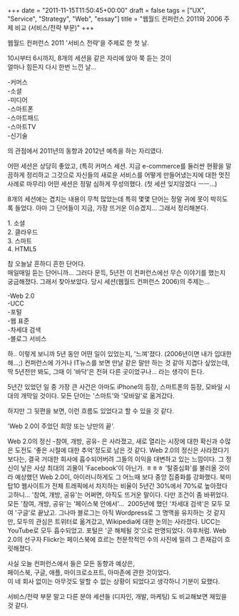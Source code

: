 +++
date = "2011-11-15T11:50:45+00:00"
draft = false
tags = ["UX", "Service", "Strategy", "Web", "essay"]
title = "웹월드 컨퍼런스 2011와 2006 주제 비교 (서비스/전략 부문)"
+++
<p>웹월드 컨퍼런스 2011 '서비스 전략'을 주제로 한 첫 날.</p>&#13;
<p>10시부터 6시까지, 8개의 세션을 같은 자리에 앉아 쭉 듣는 것이<br />얼마나 힘든지 다시 한번 느낀 날...</p>&#13;
<p>-커머스<br />-소셜<br />-미디어<br />-스마트폰<br />-스마트패드<br />-스마트TV<br />-신기술</p>&#13;
<p>의 관점에서 2011년의 동향과 2012년 예측을 하는 자리였다.</p>&#13;
<p>어떤 세션은 상당히 좋았고, (특히 커머스 세션. 지금 e-commerce를 둘러싼 현황을 말끔하게 정리하고 그것으로 자신들의 새로운 서비스를 어떻게 만들어냈는지에 대한 멋진 사례로 마무리) 어떤 세션은 정말 심하게 무성의했다. (첫 세션 잊지않겠다 ㅡㅡ...)</p>&#13;
<p>8개의 세션에는 겹치는 내용이 무척 많았는데 특히 몇몇 단어는 정말 귀에 못이 박히도록 들었다. 아마 그 단어들이 지금, 가장 뜨거운 이슈겠지... 그래서 정리해본다.</p>&#13;
<p>1. 소셜<br />2. 클라우드<br />3. 스마트<br />4. HTML5</p>&#13;
<p>참 오늘날 흔하디 흔한 단어다.<br />매일매일 듣는 단어니까... 그러다 문득, 5년전 이 컨퍼런스에선 무슨 이야기를 했는지 궁금해졌다. 그래서 찾아보았다. 당시 세션(웹월드 컨퍼런스 2006)의 주제는...</p>&#13;
<p>-Web 2.0<br />-UCC<br />-포털<br />-웹 표준<br />-차세대 검색<br />-블로그 서비스</p>&#13;
<p>하.. 이렇게 보니까 5년 동안 어떤 일이 있었는지, '느껴'졌다. (2006년이면 내가 입대한 해...;) 컨퍼런스에 가거나 IT뉴스를 보면 만날 같은 말만 하는 것 같아 지겹다 싶었는데, 딱 5년전만 봐도, 그때 이 '바닥'은 전혀 다른 곳이었구나... 라는 생각이 든다.</p>&#13;
<p>5년간 있었던 일 중 가장 큰 사건은 아마도 iPhone의 등장, 스마트폰의 등장, 모바일 시대의 개막일 것이다. 모든 단어는 '스마트'와 '모바일'로 옮겨갔다.</p>&#13;
<p>하지만 그 뒷편을 보면, 이런 흐름도 있었다고 할 수 있을 것 같다.</p>&#13;
<p>'Web 2.0이 주었던 희망 또는 낭만의 끝'.</p>&#13;
<p>Web 2.0의 정신 -참여, 개방, 공유- 은 사라졌고, 새로 열리는 시장에 대한 확신과 수많은 도전도 '좋은 시절에 대한 추억'정도로 남은 것 같다. Web 2.0의 정신은 사라졌다기 보다는, 결국 거대한 회사에 흡수되어버려 그들의 이익을 대변하고 있는 느낌이다. 그 정신이 낳은 사상 최대의 괴물이 'Facebook'이 아닌가. ㅎㅎㅎ '탈중심화'를 불러올 것이라 예상했던 Web 2.0이, 아이러니하게도 그 어느때 보다 중앙 집중화를 강화했다. 북미 탑10 웹사이트가 전체 트래픽에서 차지하는 비율이 5년간 30%에서 70%로 높아졌다고하니... '참여, 개방, 공유'는 어쩌면, 아직도 뜨거운 말이다. 다만 조건이 좀 바뀌었다. 모든 '참여, 개방, 공유'는 '페이스북 안에서'...  2005년에 했던 '차세대 검색'은 모두 모여 '구글'로 끝났고. 그나마 블로그는 아직 Wordpress로 그 명맥을 유지하는 것 같지만, 모두의 관심은 트위터로 옮겨갔고, Wikipedia에 대한 논의는 사라졌다. UCC는 YouTube로 모두 흡수되었고. 포털은 '곧 해체될 것'으로 판명되었다. 야후처럼. Web 2.0의 선구자 Flickr는 페이스북에 흐르는 천문학적인 수의 사진에 밀려 그 존재감이 흐릿해졌다.</p>&#13;
<p>사실 오늘 컨퍼런스에서 들은 모든 동향과 예상은,<br />페이스북, 구글, 애플, 마이크로소프트, 아마존에 관한 것이었다.<br />이 네 회사 없이는 아무것도 말할 수 없는 상황이 되었다고 생각하니 기분이 묘했다.</p>&#13;
<p>서비스/전략 부문 말고 다른 분야 세션들 (디자인, 개발, 마케팅) 도 비교해보면 재밌을 것 같다.</p>&#13;
 